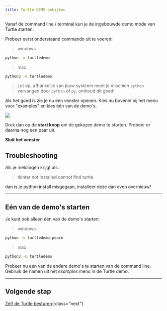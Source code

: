 ```yaml
---
title: Turtle DEMO bekijken
---
```


Vanaf de command line / terminal kun je de ingebouwde demo mode van Turtle starten. 

Probeer eerst onderstaand commando uit te voeren: 

> windows
```bash
python -m turtledemo
```

> mac
```bash
python3 -m turtledemo
```

> Let op, afhankelijk van jouw systeem moet je mischien `python` vervangen door `python` of `py`, onthoud dit goed!

Als het goed is zie je nu een venster openen. Kies nu bovenin bij het menu voor "examples" en kies één van de demo's. 

![](turtle_examples.png)

Druk dan op de **start knop** om de gekozen demo te starten. Probeer er daarna nog een paar uit.

**Sluit het venster**

## Troubleshooting
Als je meldingen krijgt als:
> tkinter not installed
> cannot find turtle

dan is je python install misgegaan, installeer deze dan even overnieuw!

---

## Eén van de demo's starten

Je kunt ook alleen één van de demo's starten:

> windows
```bash
python -m turtledemo.peace
```
> mac
```bash
python3 -m turtledemo
```

Probeer nu een van de andere demo's te starten van de command line. Gebruik de namen uit het *examples* menu in de Turtle demo.

---

## Volgende stap

[Zelf de Turtle besturen](../02-play-with-turtle-cli){:class="next"}
